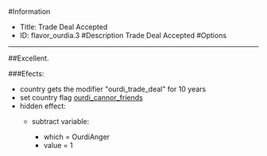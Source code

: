 #Information
 - Title: Trade Deal Accepted
 - ID: flavor_ourdia.3
#Description
Trade Deal Accepted
#Options

___
##Excellent.

###Efects:<ul><li>country gets the modifier "ourdi_trade_deal" for 10 years</li><li>set country flag [ourdi_cannor_friends](../flags/ourdi_cannor_friends.md)</li><li>hidden effect:</li><ul><li>subtract variable:</li><ul><li>which = OurdiAnger</li><li>value = 1</li></ul></ul></ul>

